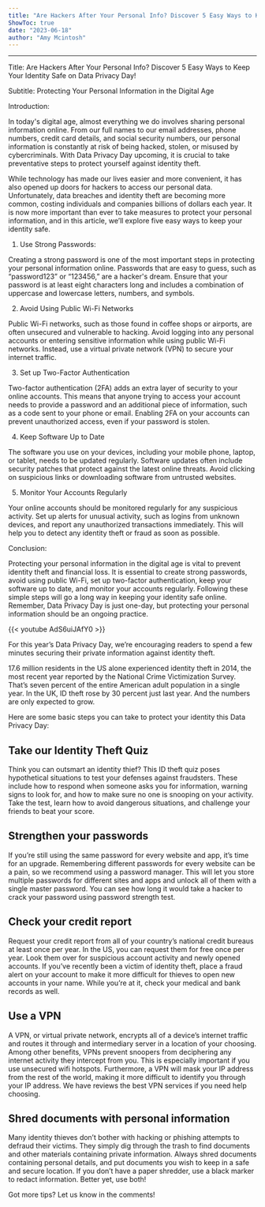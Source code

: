 ```yaml
---
title: "Are Hackers After Your Personal Info? Discover 5 Easy Ways to Keep Your Identity Safe on Data Privacy Day!"
ShowToc: true 
date: "2023-06-18"
author: "Amy Mcintosh"
---
```

*****
Title: Are Hackers After Your Personal Info? Discover 5 Easy Ways to Keep Your Identity Safe on Data Privacy Day!

Subtitle: Protecting Your Personal Information in the Digital Age

Introduction:

In today's digital age, almost everything we do involves sharing personal information online. From our full names to our email addresses, phone numbers, credit card details, and social security numbers, our personal information is constantly at risk of being hacked, stolen, or misused by cybercriminals. With Data Privacy Day upcoming, it is crucial to take preventative steps to protect yourself against identity theft.

While technology has made our lives easier and more convenient, it has also opened up doors for hackers to access our personal data. Unfortunately, data breaches and identity theft are becoming more common, costing individuals and companies billions of dollars each year. It is now more important than ever to take measures to protect your personal information, and in this article, we’ll explore five easy ways to keep your identity safe.

1. Use Strong Passwords: 

Creating a strong password is one of the most important steps in protecting your personal information online. Passwords that are easy to guess, such as “password123” or “123456,” are a hacker's dream. Ensure that your password is at least eight characters long and includes a combination of uppercase and lowercase letters, numbers, and symbols.

2. Avoid Using Public Wi-Fi Networks

Public Wi-Fi networks, such as those found in coffee shops or airports, are often unsecured and vulnerable to hacking. Avoid logging into any personal accounts or entering sensitive information while using public Wi-Fi networks. Instead, use a virtual private network (VPN) to secure your internet traffic.

3. Set up Two-Factor Authentication

Two-factor authentication (2FA) adds an extra layer of security to your online accounts. This means that anyone trying to access your account needs to provide a password and an additional piece of information, such as a code sent to your phone or email. Enabling 2FA on your accounts can prevent unauthorized access, even if your password is stolen.

4. Keep Software Up to Date

The software you use on your devices, including your mobile phone, laptop, or tablet, needs to be updated regularly. Software updates often include security patches that protect against the latest online threats. Avoid clicking on suspicious links or downloading software from untrusted websites.

5. Monitor Your Accounts Regularly

Your online accounts should be monitored regularly for any suspicious activity. Set up alerts for unusual activity, such as logins from unknown devices, and report any unauthorized transactions immediately. This will help you to detect any identity theft or fraud as soon as possible.

Conclusion:

Protecting your personal information in the digital age is vital to prevent identity theft and financial loss. It is essential to create strong passwords, avoid using public Wi-Fi, set up two-factor authentication, keep your software up to date, and monitor your accounts regularly. Following these simple steps will go a long way in keeping your identity safe online. Remember, Data Privacy Day is just one-day, but protecting your personal information should be an ongoing practice.

{{< youtube AdS6uiJAfY0 >}} 



For this year’s Data Privacy Day, we’re encouraging readers to spend a few minutes securing their private information against identity theft.
 
17.6 million residents in the US alone experienced identity theft in 2014, the most recent year reported by the National Crime Victimization Survey. That’s seven percent of the entire American adult population in a single year. In the UK, ID theft rose by 30 percent just last year. And the numbers are only expected to grow.
 
Here are some basic steps you can take to protect your identity this Data Privacy Day:
 
## Take our Identity Theft Quiz
 
Think you can outsmart an identity thief? This ID theft quiz poses hypothetical situations to test your defenses against fraudsters. These include how to respond when someone asks you for information, warning signs to look for, and how to make sure no one is snooping on your activity. Take the test, learn how to avoid dangerous situations, and challenge your friends to beat your score.
 
## Strengthen your passwords
 
If you’re still using the same password for every website and app, it’s time for an upgrade. Remembering different passwords for every website can be a pain, so we recommend using a password manager. This will let you store multiple passwords for different sites and apps and unlock all of them with a single master password. You can see how long it would take a hacker to crack your password using password strength test.
 
## Check your credit report
 
Request your credit report from all of your country’s national credit bureaus at least once per year. In the US, you can request them for free once per year. Look them over for suspicious account activity and newly opened accounts. If you’ve recently been a victim of identity theft, place a fraud alert on your account to make it more difficult for thieves to open new accounts in your name. While you’re at it, check your medical and bank records as well.
 
## Use a VPN
 
A VPN, or virtual private network, encrypts all of a device’s internet traffic and routes it through and intermediary server in a location of your choosing. Among other benefits, VPNs prevent snoopers from deciphering any internet activity they intercept from you. This is especially important if you use unsecured wifi hotspots. Furthermore, a VPN will mask your IP address from the rest of the world, making it more difficult to identify you through your IP address. We have reviews the best VPN services if you need help choosing.
 
## Shred documents with personal information
 
Many identity thieves don’t bother with hacking or phishing attempts to defraud their victims. They simply dig through the trash to find documents and other materials containing private information. Always shred documents containing personal details, and put documents you wish to keep in a safe and secure location. If you don’t have a paper shredder, use a black marker to redact information. Better yet, use both!
 
Got more tips? Let us know in the comments!



